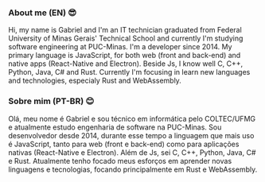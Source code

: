 ### About me (EN) 😎

Hi, my name is Gabriel and I'm an IT technician graduated from Federal University of Minas Gerais' Technical School and currently I'm studying software engineering at PUC-Minas. I'm a developer since 2014. My primary language is JavaScript, for both web (front and back-end) and native apps (React-Native and Electron). Beside Js, I know well C, C++, Python, Java, C# and Rust. Currently I'm focusing in learn new languages and technologies, especialy Rust and WebAssembly.

### Sobre mim (PT-BR) 😊

Olá, meu nome é Gabriel e sou técnico em informática pelo COLTEC/UFMG e atualmente estudo engenharia de software na PUC-Minas. Sou desenvolvedor desde 2014, durante esse tempo a linguagem que mais uso é JavaScript, tanto para web (front e back-end) como para aplicações nativas (React-Native e Electron). Além de Js, sei C, C++, Python, Java, C# e Rust. Atualmente tenho focado meus esforços em aprender novas linguagens e tecnologias, focando principalmente em Rust e WebAssembly.
